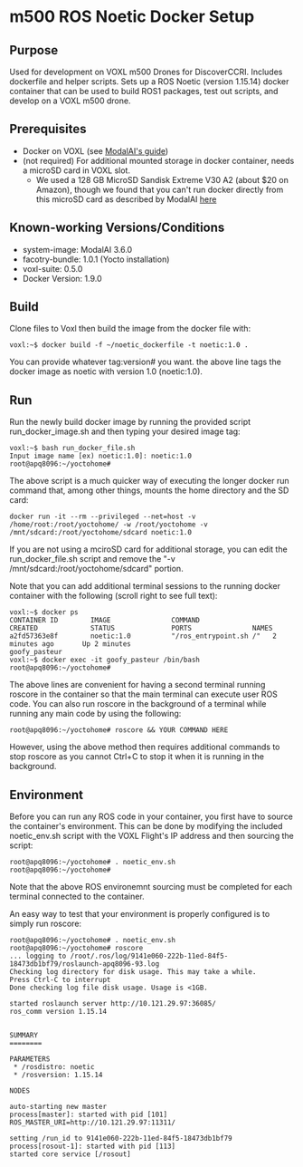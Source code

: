 # m500 ROS Noetic Docker Setup
## Purpose
Used for development on VOXL m500 Drones for DiscoverCCRI. Includes dockerfile and helper scripts.
Sets up a ROS Noetic (version 1.15.14) docker container that can be used to build ROS1 packages, test out scripts, and develop on a VOXL m500 drone.

## Prerequisites
- Docker on VOXL (see [ModalAI's guide](https://docs.modalai.com/install-voxl-docker))
- (not required) For additional mounted storage in docker container, needs a microSD card in VOXL slot.
  - We used a 128 GB MicroSD Sandisk Extreme V30 A2 (about $20 on Amazon), though we found that you can't run docker directly from this microSD card as described by ModalAI [here](https://docs.modalai.com/docker-on-voxl/#move-docker-image-from-data-to-mntsdcard)

## Known-working Versions/Conditions
- system-image:   ModalAI 3.6.0
- facotry-bundle: 1.0.1 (Yocto installation)
- voxl-suite:     0.5.0
- Docker Version: 1.9.0

## Build
Clone files to Voxl then build the image from the docker file with:

```
voxl:~$ docker build -f ~/noetic_dockerfile -t noetic:1.0 .
```
You can provide whatever tag:version# you want. the above line tags the docker image as noetic with version 1.0 (noetic:1.0).

## Run
Run the newly build docker image by running the provided script run_docker_image.sh and then typing your desired image tag:

```
voxl:~$ bash run_docker_file.sh
Input image name [ex) noetic:1.0]: noetic:1.0
root@apq8096:~/yoctohome# 
```
The above script is a much quicker way of executing the longer docker run command that, among other things, mounts the home directory and the SD card:
```
docker run -it --rm --privileged --net=host -v /home/root:/root/yoctohome/ -w /root/yoctohome -v /mnt/sdcard:/root/yoctohome/sdcard noetic:1.0
```
If you are not using a  mciroSD card for additional storage, you can edit the run_docker_file.sh script and remove the "-v /mnt/sdcard:/root/yoctohome/sdcard" portion.

Note that you can add additional terminal sessions to the running docker container with the following (scroll right to see full text):

```
voxl:~$ docker ps
CONTAINER ID        IMAGE               COMMAND                  CREATED             STATUS              PORTS               NAMES
a2fd57363e8f        noetic:1.0          "/ros_entrypoint.sh /"   2 minutes ago       Up 2 minutes                            goofy_pasteur
voxl:~$ docker exec -it goofy_pasteur /bin/bash
root@apq8096:~/yoctohome# 
```
The above lines are convenient for having a second terminal running roscore in the container so that the main terminal can execute user ROS code. You can also run roscore in the background of a terminal while running any main code by using the following:
```
root@apq8096:~/yoctohome# roscore && YOUR COMMAND HERE
```
However, using the above method then requires additional commands to stop roscore as you cannot Ctrl+C to stop it when it is running in the background.

## Environment
Before you can run any ROS code in your container, you first have to source the container's environment. This can be done by modifying the included noetic_env.sh script with the VOXL Flight's IP address and then sourcing the script:

```
root@apq8096:~/yoctohome# . noetic_env.sh
root@apq8096:~/yoctohome# 
```
Note that the above ROS environemnt sourcing must be completed for each terminal connected to the container.

An easy way to test that your environment is properly configured is to simply run roscore:
```
root@apq8096:~/yoctohome# . noetic_env.sh 
root@apq8096:~/yoctohome# roscore
... logging to /root/.ros/log/9141e060-222b-11ed-84f5-18473db1bf79/roslaunch-apq8096-93.log
Checking log directory for disk usage. This may take a while.
Press Ctrl-C to interrupt
Done checking log file disk usage. Usage is <1GB.

started roslaunch server http://10.121.29.97:36085/
ros_comm version 1.15.14


SUMMARY
========

PARAMETERS
 * /rosdistro: noetic
 * /rosversion: 1.15.14

NODES

auto-starting new master
process[master]: started with pid [101]
ROS_MASTER_URI=http://10.121.29.97:11311/

setting /run_id to 9141e060-222b-11ed-84f5-18473db1bf79
process[rosout-1]: started with pid [113]
started core service [/rosout]

```
